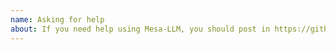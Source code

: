 ```yaml
---
name: Asking for help
about: If you need help using Mesa-LLM, you should post in https://github.com/wang-boyu/mesa-llm/discussions
---
```


<!--
    ATTENTION: Don't raise an issue here!
    If you need help, ask in https://github.com/wang-boyu/mesa-llm/discussions
-->